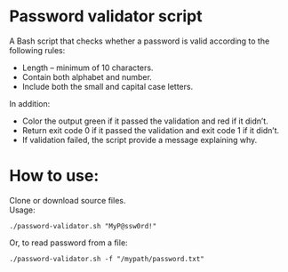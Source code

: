 # Password validator script
A Bash script that checks whether a password is valid according to the following rules:
- Length – minimum of 10 characters.
- Contain both alphabet and number.
- Include both the small and capital case letters.

In addition:
- Color the output green if it passed the validation and red if it didn’t.
- Return exit code 0 if it passed the validation and exit code 1 if it didn’t.
- If validation failed, the script provide a message explaining why.
# How to use:
Clone or download source files.<br>
Usage:
```
./password-validator.sh "MyP@ssw0rd!"
```
Or, to read password from a file:
```
./password-validator.sh -f "/mypath/password.txt"
```
